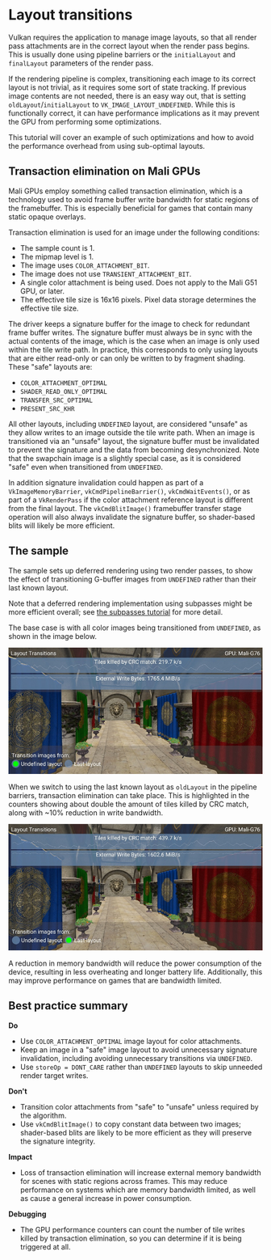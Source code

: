 <!--
- Copyright (c) 2019, Arm Limited and Contributors
-
- SPDX-License-Identifier: Apache-2.0
-
- Licensed under the Apache License, Version 2.0 the "License";
- you may not use this file except in compliance with the License.
- You may obtain a copy of the License at
-
-     http://www.apache.org/licenses/LICENSE-2.0
-
- Unless required by applicable law or agreed to in writing, software
- distributed under the License is distributed on an "AS IS" BASIS,
- WITHOUT WARRANTIES OR CONDITIONS OF ANY KIND, either express or implied.
- See the License for the specific language governing permissions and
- limitations under the License.
-
-->

# Layout transitions

Vulkan requires the application to manage image layouts, so that all render pass
attachments are in the correct layout when the render pass begins.
This is usually done using pipeline barriers or the `initialLayout` and `finalLayout`
parameters of the render pass.

If the rendering pipeline is complex, transitioning each image to its correct layout
is not trivial, as it requires some sort of state tracking.
If previous image contents are not needed, there is an easy way out, that is setting
`oldLayout`/`initialLayout` to `VK_IMAGE_LAYOUT_UNDEFINED`.
While this is functionally correct, it can have performance implications as it may
prevent the GPU from performing some optimizations.

This tutorial will cover an example of such optimizations and how to avoid the performance
overhead from using sub-optimal layouts.

## Transaction elimination on Mali GPUs

Mali GPUs employ something called transaction elimination, which is a technology used to avoid
frame buffer write bandwidth for static regions of the framebuffer.
This is especially beneficial for games that contain many static opaque overlays.

Transaction elimination is used for an image under the following conditions:
* The sample count is 1.
* The mipmap level is 1.
* The image uses `COLOR_ATTACHMENT_BIT`.
* The image does not use `TRANSIENT_ATTACHMENT_BIT`.
* A single color attachment is being used. Does not apply to the Mali G51 GPU, or later.
* The effective tile size is 16x16 pixels. Pixel data storage determines the effective tile size.

The driver keeps a signature buffer for the image to check for redundant frame buffer writes.
The signature buffer must always be in sync with the actual contents of the image,
which is the case when an image is only used within the tile write path.
In practice, this corresponds to only using layouts that are either read-only
or can only be written to by fragment shading. These "safe" layouts are:

* `COLOR_ATTACHMENT_OPTIMAL`
* `SHADER_READ_ONLY_OPTIMAL`
* `TRANSFER_SRC_OPTIMAL`
* `PRESENT_SRC_KHR`

All other layouts, including `UNDEFINED` layout, are considered "unsafe" as they allow writes
to an image outside the tile write path.
When an image is transitioned via an "unsafe" layout, the signature buffer must be invalidated
to prevent the signature and the data from becoming desynchronized.
Note that the swapchain image is a slightly special case, as it is considered "safe" even
when transitioned from `UNDEFINED`.

In addition signature invalidation could happen as part of a `VkImageMemoryBarrier`,
`vkCmdPipelineBarrier()`, `vkCmdWaitEvents()`, or as part of a `VkRenderPass`
if the color attachment reference layout is different from the final layout.
The `vkCmdBlitImage()` framebuffer transfer stage operation will also always invalidate
the signature buffer, so shader-based blits will likely be more efficient.

## The sample

The sample sets up deferred rendering using two render passes, to show the effect of transitioning
G-buffer images from `UNDEFINED` rather than their last known layout.

Note that a deferred rendering implementation using subpasses might be more efficient overall;
see [the subpasses tutorial](../render_subpasses/render_subpasses_tutorial.md) for more detail.

The base case is with all color images being transitioned from `UNDEFINED`, as shown in the image below.

![Undefined layout transitions](images/undefined_layout.jpg)

When we switch to using the last known layout as `oldLayout` in the pipeline barriers, transaction elimination
can take place.
This is highlighted in the counters showing about double the amount of tiles killed by CRC match,
along with ~10% reduction in write bandwidth.

![Last layout transitions](images/last_layout.jpg)

A reduction in memory bandwidth will reduce the power consumption of the device, resulting in less
overheating and longer battery life.
Additionally, this may improve performance on games that are bandwidth limited.

## Best practice summary

**Do**

* Use `COLOR_ATTACHMENT_OPTIMAL` image layout for color attachments.
* Keep an image in a "safe" image layout to avoid unnecessary signature invalidation, including avoiding unnecessary transitions via `UNDEFINED`.
* Use `storeOp = DONT_CARE` rather than `UNDEFINED` layouts to skip unneeded render target writes.

**Don't**

* Transition color attachments from "safe" to "unsafe" unless required by the algorithm.
* Use `vkCmdBlitImage()` to copy constant data between two images; shader-based blits are likely to be more efficient as they will preserve the signature integrity.

**Impact**

* Loss of transaction elimination will increase external memory bandwidth for scenes with static regions across frames. This may reduce performance on systems which are memory bandwidth limited, as well as cause a general increase in power consumption.

**Debugging**

* The GPU performance counters can count the number of tile writes killed by transaction elimination, so you can determine if it is being triggered at all.
